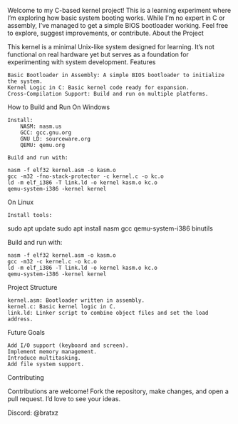 
Welcome to my C-based kernel project! This is a learning experiment where I’m exploring how basic system booting works. While I’m no expert in C or assembly, I’ve managed to get a simple BIOS bootloader working. Feel free to explore, suggest improvements, or contribute.
About the Project

This kernel is a minimal Unix-like system designed for learning. It’s not functional on real hardware yet but serves as a foundation for experimenting with system development.
Features

    Basic Bootloader in Assembly: A simple BIOS bootloader to initialize the system.
    Kernel Logic in C: Basic kernel code ready for expansion.
    Cross-Compilation Support: Build and run on multiple platforms.

How to Build and Run
On Windows

    Install:
        NASM: nasm.us
        GCC: gcc.gnu.org
        GNU LD: sourceware.org
        QEMU: qemu.org

    Build and run with:

    nasm -f elf32 kernel.asm -o kasm.o
    gcc -m32 -fno-stack-protector -c kernel.c -o kc.o
    ld -m elf_i386 -T link.ld -o kernel kasm.o kc.o
    qemu-system-i386 -kernel kernel

On Linux

    Install tools:

sudo apt update
sudo apt install nasm gcc qemu-system-i386 binutils

Build and run with:

    nasm -f elf32 kernel.asm -o kasm.o
    gcc -m32 -c kernel.c -o kc.o
    ld -m elf_i386 -T link.ld -o kernel kasm.o kc.o
    qemu-system-i386 -kernel kernel

Project Structure

    kernel.asm: Bootloader written in assembly.
    kernel.c: Basic kernel logic in C.
    link.ld: Linker script to combine object files and set the load address.

Future Goals

    Add I/O support (keyboard and screen).
    Implement memory management.
    Introduce multitasking.
    Add file system support.

Contributing

Contributions are welcome! Fork the repository, make changes, and open a pull request. I’d love to see your ideas.

Discord: @bratxz
